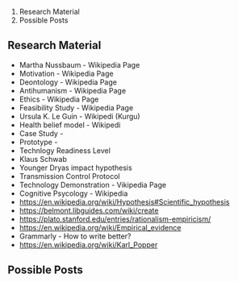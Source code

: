 1. Research Material
2. Possible Posts

## Research Material

- Martha Nussbaum - Wikipedia Page
- Motivation - Wikipedia Page
- Deontology - Wikipedia Page
- Antihumanism - Wikipedia Page
- Ethics - Wikipedia Page
- Feasibility Study - Wikipedia Page
- Ursula K. Le Guin - Wikipedi (Kurgu)
- Health belief model - Wikipedi
- Case Study - 
- Prototype - 
- Technlogy Readiness Level
- Klaus Schwab
- Younger Dryas impact hypothesis
- Transmission Control Protocol
- Technology Demonstration - Vikipedia Page
- Cognitive Psycology - Wikipedia
- https://en.wikipedia.org/wiki/Hypothesis#Scientific_hypothesis
- https://belmont.libguides.com/wiki/create
- https://plato.stanford.edu/entries/rationalism-empiricism/
- https://en.wikipedia.org/wiki/Empirical_evidence
- Grammarly - How to write better?
- https://en.wikipedia.org/wiki/Karl_Popper

## Possible Posts



